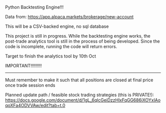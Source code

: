 Python Backtesting Engine!!!


Data from: https://app.alpaca.markets/brokerage/new-account

This will be a CSV-backed engine, no sql database

This project is still in progress. While the backtesting engine works, the post-trade analytics tool is still in the process of being developed.
Since the code is incomplete, running the code will return errors.

Target to finish the analytics tool by 10th Oct



IMPORTANT!!!!!!!!!
______________________
Must remember to make it such that all positions are closed at final price once trade session ends



Planned update path / feasible stock trading strategies (this is PRIVATE!):
https://docs.google.com/document/d/1gL_6qlcGeiDzzHlxFqGG686iXOYxIAoqoXFa4ODVVAw/edit?tab=t.0
